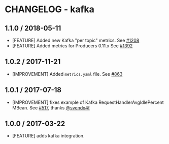 # CHANGELOG - kafka

## 1.1.0 / 2018-05-11

* [FEATURE] Added new Kafka "per topic" metrics. See [#1208][]
* [FEATURE] Added metrics for Producers 0.11.x See [#1392][]

## 1.0.2 / 2017-11-21

* [IMPROVEMENT] Added `metrics.yaml` file. See [#863][]

## 1.0.1 / 2017-07-18

* [IMPROVEMENT] fixes example of Kafka RequestHandlerAvgIdlePercent MBean. See [#517][], thanks [@svendx4f][]

## 1.0.0 / 2017-03-22

* [FEATURE] adds kafka integration.

<!--- The following link definition list is generated by PimpMyChangelog --->
[#517]: https://github.com/DataDog/integrations-core/issues/517
[#863]: https://github.com/DataDog/integrations-core/issues/863
[#1208]: https://github.com/DataDog/integrations-core/issues/1208
[#1392]: https://github.com/DataDog/integrations-core/issues/1392
[@svendx4f]: https://github.com/svendx4f
